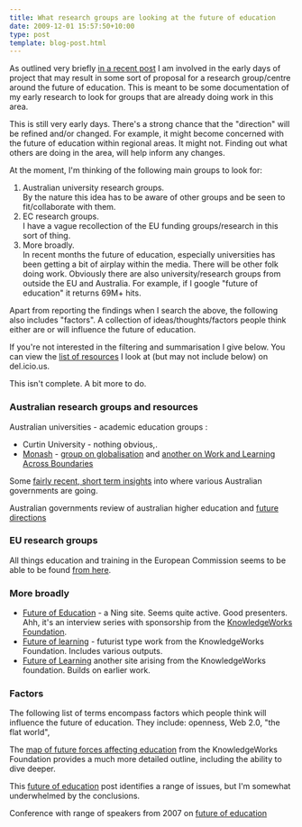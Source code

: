 ```yaml
---
title: What research groups are looking at the future of education
date: 2009-12-01 15:57:50+10:00
type: post
template: blog-post.html
---
```

As outlined very briefly [in a recent post](/blog2/2009/12/01/what-am-i-doing/) I am involved in the early days of project that may result in some sort of proposal for a research group/centre around the future of education. This is meant to be some documentation of my early research to look for groups that are already doing work in this area.

This is still very early days. There's a strong chance that the "direction" will be refined and/or changed. For example, it might become concerned with the future of education within regional areas. It might not. Finding out what others are doing in the area, will help inform any changes.

At the moment, I'm thinking of the following main groups to look for:

1. Australian university research groups.  
    By the nature this idea has to be aware of other groups and be seen to fit/collaborate with them.
2. EC research groups.  
    I have a vague recollection of the EU funding groups/research in this sort of thing.
3. More broadly.  
    In recent months the future of education, especially universities has been getting a bit of airplay within the media. There will be other folk doing work. Obviously there are also university/research groups from outside the EU and Australia. For example, if I google "future of education" it returns 69M+ hits.

Apart from reporting the findings when I search the above, the following also includes "factors". A collection of ideas/thoughts/factors people think either are or will influence the future of education.

If you're not interested in the filtering and summarisation I give below. You can view the [list of resources](http://delicious.com/davidj1/futureofeducation) I look at (but may not include below) on del.icio.us.

This isn't complete. A bit more to do.

### Australian research groups and resources

Australian universities - academic education groups :

- Curtin University - nothing obvious,.
- [Monash](http://www.education.monash.edu.au/) - [group on globalisation](http://www.education.monash.edu.au/research/groups/globalisation/) and [another on Work and Learning Across Boundaries](http://www.education.monash.edu.au/research/groups/worklearning/)

Some [fairly recent, short term insights](http://www.deewr.gov.au/Ministers/Gillard/Media/Releases/Pages/Article_091120_172558.aspx) into where various Australian governments are going.

Australian governments review of australian higher education and [future directions](http://www.deewr.gov.au/HigherEducation/Review/Pages/FuturedirectionsforTertiaryEducation.aspx)

### EU research groups

All things education and training in the European Commission seems to be able to be found [from here](http://ec.europa.eu/education/index_en.htm).

### More broadly

- [Future of Education](http://www.futureofeducation.com/) - a Ning site. Seems quite active. Good presenters. Ahh, it's an interview series with sponsorship from the [KnowledgeWorks Foundation](http://www.kwfdn.org/).
- [Future of learning](http://www.kwfdn.org/future_of_learning/) - futurist type work from the KnowledgeWorks Foundation. Includes various outputs.
- [Future of Learning](http://www.futureofed.org/) another site arising from the KnowledgeWorks foundation. Builds on earlier work.
    

### Factors

The following list of terms encompass factors which people think will influence the future of education. They include: openness, Web 2.0, "the flat world",

The [map of future forces affecting education](http://www.kwfdn.org/map/) from the KnowledgeWorks Foundation provides a much more detailed outline, including the ability to dive deeper.

This [future of education](http://www.futuristspeaker.com/2007/03/the-future-of-education/) post identifies a range of issues, but I'm somewhat underwhelmed by the conclusions.

Conference with range of speakers from 2007 on [future of education](http://umanitoba.ca/learning_technologies/conferences/foe/)